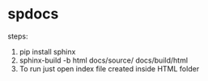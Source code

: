 # spdocs

steps:

1. pip install sphinx
2. sphinx-build -b html docs/source/ docs/build/html
3. To run just open index file created inside HTML folder